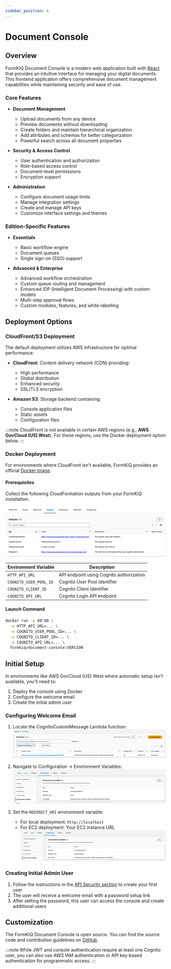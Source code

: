 ```yaml
---
sidebar_position: 6
---
```


# Document Console

## Overview

FormKiQ Document Console is a modern web application built with [React](https://react.dev) that provides an intuitive interface for managing your digital documents. This frontend application offers comprehensive document management capabilities while maintaining security and ease of use.

### Core Features

- **Document Management**
  - Upload documents from any device
  - Preview documents without downloading
  - Create folders and maintain hierarchical organization
  - Add attributes and schemas for better categorization
  - Powerful search across all document properties

- **Security & Access Control**
  - User authentication and authorization
  - Role-based access control
  - Document-level permissions
  - Encryption support

- **Administration**
  - Configure document usage limits
  - Manage integration settings
  - Create and manage API keys
  - Customize interface settings and themes

### Edition-Specific Features

- **Essentials**
  - Basic workflow engine
  - Document queues
  - Single sign-on (SSO) support

- **Advanced & Enterprise**
  - Advanced workflow orchestration
  - Custom queue routing and management
  - Enhanced IDP (Intelligent Document Processing) with custom models
  - Multi-step approval flows
  - Custom modules, features, and white-labelling

## Deployment Options

### CloudFront/S3 Deployment

The default deployment utilizes AWS infrastructure for optimal performance:

- **CloudFront**: Content delivery network (CDN) providing:
  - High performance
  - Global distribution
  - Enhanced security
  - SSL/TLS encryption

- **Amazon S3**: Storage backend containing:
  - Console application files
  - Static assets
  - Configuration files

:::note
CloudFront is not available in certain AWS regions (e.g., **AWS GovCloud (US) West**). For these regions, use the Docker deployment option below.
:::

### Docker Deployment

For environments where CloudFront isn't available, FormKiQ provides an official [Docker image](https://hub.docker.com/repository/docker/formkiq/document-console).

#### Prerequisites
Collect the following CloudFormation outputs from your FormKiQ installation:

![Document Console CloudFormation Outputs](./img/document-console-cf-outputs.png)

| Environment Variable | Description |
|---------------------|-------------|
| `HTTP_API_URL` | API endpoint using Cognito authorization |
| `COGNITO_USER_POOL_ID` | Cognito User Pool identifier |
| `COGNITO_CLIENT_ID` | Cognito Client identifier |
| `COGNITO_API_URL` | Cognito Login API endpoint |

#### Launch Command
```bash
docker run -p 80:80 \
  -e HTTP_API_URL=... \
  -e COGNITO_USER_POOL_ID=... \
  -e COGNITO_CLIENT_ID=... \
  -e COGNITO_API_URL=... \
  formkiq/document-console:VERSION
```

## Initial Setup

In environments like AWS GovCloud (US) West where automatic setup isn't available, you'll need to:
1. Deploy the console using Docker
2. Configure the welcome email
3. Create the initial admin user

### Configuring Welcome Email

1. Locate the CognitoCustomMessage Lambda function:
   ![Searching for the CognitoCustomMessage Lambda](./img/document-console-lambda-search.png)

2. Navigate to Configuration → Environment Variables:
   ![Environment Variables Configuration](./img/document-console-custommessage-before.png)

3. Set the `REDIRECT_URI` environment variable:
   - For local deployment: `http://localhost`
   - For EC2 deployment: Your EC2 instance URL
   ![Setting REDIRECT_URI](./img/document-console-custommessage-after.png)

### Creating Initial Admin User

1. Follow the instructions in the [API Security section](/docs/platform/security#add-user-to-site) to create your first user
2. The user will receive a welcome email with a password setup link
3. After setting the password, this user can access the console and create additional users

## Customization

The FormKiQ Document Console is open source. You can find the source code and contribution guidelines on [GitHub](https://github.com/formkiq/formkiq-document-console).

:::note
While JWT and console authentication require at least one Cognito user, you can also use AWS IAM authentication or API key-based authentication for programmatic access.
:::